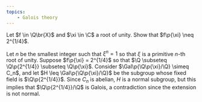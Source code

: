 ```yaml
---
topics:
    - Galois theory
---
```


<problem>

Let $f \in \Q\br{X}$ and $\xi \in \C$ a root of unity. Show that $f\p{\xi} \neq 2^{1/4}$.

</problem>

<solution>

Let $n$ be the smallest integer such that $\xi^n = 1$ so that $\xi$ is a primitive $n$-th root of unity. Suppose $f\p{\xi} = 2^{1/4}$ so that $\Q \subseteq \Q\p{2^{1/4}} \subseteq \Q\p{\xi}$. Consider $\Gal\p{\Q\p{\xi}/\Q} \simeq C_n$, and let $H \leq \Gal\p{\Q\p{\xi}/\Q}$ be the subgroup whose fixed field is $\Q\p{2^{1/4}}$. Since $C_n$ is abelian, $H$ is a normal subgroup, but this implies that $\Q\p{2^{1/4}}/\Q$ is Galois, a contradiction since the extension is not normal.

</solution>
